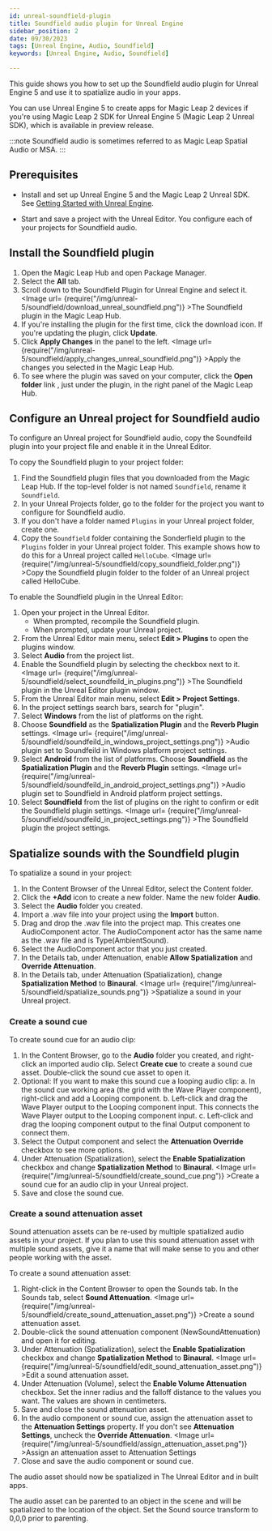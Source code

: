 ```yaml
---
id: unreal-soundfield-plugin
title: Soundfield audio plugin for Unreal Engine
sidebar_position: 2
date: 09/30/2023
tags: [Unreal Engine, Audio, Soundfield]
keywords: [Unreal Engine, Audio, Soundfield]

---
```


This guide shows you how to set up the Soundfield audio plugin for Unreal Engine 5 and use it to spatialize audio in your apps.

You can use Unreal Engine 5 to create apps for Magic Leap 2 devices if you're using Magic Leap 2 SDK for Unreal Engine 5 (Magic Leap 2 Unreal SDK), which is available in preview release.

:::note
Soundfield audio is sometimes referred to as Magic Leap Spatial Audio or MSA.
:::

## Prerequisites

- Install and set up Unreal Engine 5 and the Magic Leap 2 Unreal SDK. See [Getting Started with Unreal Engine](/docs/guides/unreal/unreal-getting-started/).

- Start and save a project with the Unreal Editor. You configure each of your projects for Soundfield audio.

## Install the Soundfield plugin

1. Open the Magic Leap Hub and open Package Manager.
2. Select the **All** tab.
3. Scroll down to the Soundfield Plugin for Unreal Engine and select it.
    <Image url= {require("/img/unreal-5/soundfield/download_unreal_soundfield.png")} >The Soundfield plugin in the Magic Leap Hub.</Image>
4. If you're installing the plugin for the first time, click the download icon. If you're updating the plugin, click **Update**.
5. Click **Apply Changes** in the panel to the left.
    <Image url= {require("/img/unreal-5/soundfield/apply_changes_unreal_soundfield.png")} >Apply the changes you selected in the Magic Leap Hub.</Image>
6. To see where the plugin was saved on your computer, click the **Open folder** link , just under the plugin, in the right panel of the Magic Leap Hub.

## Configure an Unreal project for Soundfield audio

To configure an Unreal project for Soundfield audio, copy the Soundfeild plugin into your project file and enable it in the Unreal Editor.

To copy the Soundfield plugin to your project folder:

1. Find the Soundfield plugin files that you downloaded from the Magic Leap Hub. If the top-level folder is not named `Soundfield`, rename it `Soundfield`.
2. In your Unreal Projects folder, go to the folder for the project you want to configure for Soundfield audio.
3. If you don't have a folder named `Plugins` in your Unreal project folder, create one.
4. Copy the `Soundfield` folder containing the Sonderfield plugin to the `Plugins` folder in your Unreal project folder. This example shows how to do this for a Unreal project called `HelloCube`.
    <Image url= {require("/img/unreal-5/soundfield/copy_soundfield_folder.png")} >Copy the Soundfield plugin folder to the folder of an Unreal project called HelloCube.</Image>

To enable the Soundfield plugin in the Unreal Editor:

1. Open your project in the Unreal Editor.
    - When prompted, recompile the Soundfield plugin.
    - When prompted, update your Unreal project.
2. From the Unreal Editor main menu, select **Edit > Plugins** to open the plugins window.
3. Select **Audio** from the project list.
4. Enable the Soundfield plugin by selecting the checkbox next to it.
    <Image url= {require("/img/unreal-5/soundfield/select_soundfeild_in_plugins.png")} >The Soundfield plugin in the Unreal Editor plugin window.</Image>
5. From the Unreal Editor main menu, select **Edit > Project Settings**.
6. In the project settings search bars, search for "plugin".
7. Select **Windows** from the list of platforms on the right.
8. Choose **Soundfield** as the **Spatialization Plugin** and the **Reverb Plugin** settings.
<Image url= {require("/img/unreal-5/soundfield/soundfeild_in_windows_project_settings.png")} >Audio plugin set to Soundfeild in Windows platform project settings.</Image>
9. Select **Android** from the list of platforms. Choose **Soundfield** as the **Spatialization Plugin** and the **Reverb Plugin** settings.
    <Image url= {require("/img/unreal-5/soundfield/soundfeild_in_android_project_settings.png")} >Audio plugin set to Soundfield in Android platform project settings.</Image>
10. Select **Soundfield** from the list of plugins on the right to confirm or edit the Soundfield plugin settings.
    <Image url= {require("/img/unreal-5/soundfield/soundfeild_in_project_settings.png")} >The Soundfield plugin the project settings.</Image>

## Spatialize sounds with the Soundfield plugin

To spatialize a sound in your project:

1. In the Content Browser of the Unreal Editor, select the Content folder.
2. Click the **+Add** icon to create a new folder. Name the new folder **Audio**.
3. Select the **Audio** folder you created.
4. Import a .wav file into your project using the **Import** button.
5. Drag and drop the .wav file into the project map. This creates one AudioComponent actor. The AudioComponent actor has the same name as the .wav file and is Type(AmbientSound).
6. Select the AudioComponent actor that you just created.
7. In the Details tab, under Attenuation, enable **Allow Spatialization** and **Override Attenuation**.
8. In the Details tab, under Attenuation (Spatialization), change **Spatialization Method** to **Binaural**.
    <Image url= {require("/img/unreal-5/soundfield/spatialize_sounds.png")} >Spatialize a sound in your Unreal project.</Image>

### Create a sound cue

To create sound cue for an audio clip:

1. In the Content Browser, go to the **Audio** folder you created, and right-click an imported audio clip. Select **Create cue** to create a sound cue asset. Double-click the sound cue asset to open it.
2. Optional: If you want to make this sound cue a looping audio clip:
    a. In the sound cue working area (the grid with the Wave Player component), right-click and add a Looping component.
    b. Left-click and drag the Wave Player output to the Looping component input. This connects the Wave Player output to the Looping component input.
    c. Left-click and drag the looping component output to the final Output component to connect them.
3. Select the Output component and select the **Attenuation Override** checkbox to see more options.
4. Under Attenuation (Spatialization), select the **Enable Spatialization** checkbox and change **Spatialization Method** to **Binaural**.
    <Image url= {require("/img/unreal-5/soundfield/create_sound_cue.png")} >Create a sound cue for an audio clip in your Unreal project.</Image>
5. Save and close the sound cue.

### Create a sound attenuation asset

Sound attenuation assets can be re-used by multiple spatialized audio assets in your project. If you plan to use this sound attenuation asset with multiple sound assets, give it a name that will make sense to you and other people working with the asset.

To create a sound attenuation asset:

1. Right-click in the Content Browser to open the Sounds tab. In the Sounds tab, select **Sound Attenuation**.
    <Image url= {require("/img/unreal-5/soundfield/create_sound_attenuation_asset.png")} >Create a sound attenuation asset.</Image>
2. Double-click the sound attenuation component (NewSoundAttenuation) and open it for editing.
3. Under Attenuation (Spatialization), select the **Enable Spatialization** checkbox and change **Spatialization Method** to **Binaural**.
    <Image url= {require("/img/unreal-5/soundfield/edit_sound_attenuation_asset.png")} >Edit a sound attenuation asset.</Image>
4. Under Attenuation (Volume), select the **Enable Volume Attenuation** checkbox. Set the inner radius and the falloff distance to the values you want. The values are shown in centimeters.
5. Save and close the sound attenuation asset.
6. In the audio component or sound cue, assign the attenuation asset to the **Attenuation Settings** property. If you don't see **Attenuation Settings**, uncheck the **Override Attenuation**.
    <Image url= {require("/img/unreal-5/soundfield/assign_attenuation_asset.png")} >Assign an attenuation asset to Attenuation Settings</Image>
7. Close and save the audio component or sound cue.

The audio asset should now be spatialized in The Unreal Editor and in built apps.

The audio asset can be parented to an object in the scene and will be spatialized to the location of the object. Set the Sound source transform to 0,0,0 prior to parenting.